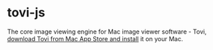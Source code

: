 tovi-js
=======

The core image viewing engine for Mac image viewer software - Tovi, [download Tovi from Mac App Store and install](http://linkmaker.itunes.apple.com/htmlResources/assets/images/web/linkmaker/badge_macappstore-lrg.svg) it on your Mac.


